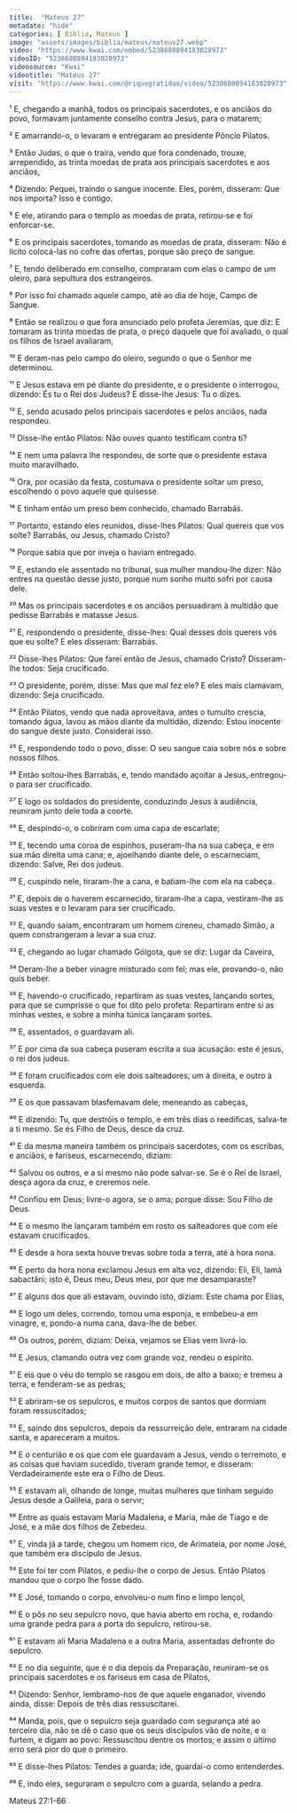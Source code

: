 ```yaml
---
title:  "Mateus 27"
metadate: "hide"
categories: [ Biblia, Mateus ]
image: "assets/images/biblia/mateus/mateus27.webp"
video: "https://www.kwai.com/embed/5238680894183028973"
videoID: "5238680894183028973"
videosource: "Kwai"
videotitle: "Mateus 27"
visit: "https://www.kwai.com/@riquegratidao/video/5238680894183028973"
---
```


¹ E, chegando a manhã, todos os principais sacerdotes, e os anciãos do povo, formavam juntamente conselho contra Jesus, para o matarem;

² E amarrando-o, o levaram e entregaram ao presidente Pôncio Pilatos.

³ Então Judas, o que o traíra, vendo que fora condenado, trouxe, arrependido, as trinta moedas de prata aos principais sacerdotes e aos anciãos,

⁴ Dizendo: Pequei, traindo o sangue inocente. Eles, porém, disseram: Que nos importa? Isso é contigo.

⁵ E ele, atirando para o templo as moedas de prata, retirou-se e foi enforcar-se.

⁶ E os principais sacerdotes, tomando as moedas de prata, disseram: Não é lícito colocá-las no cofre das ofertas, porque são preço de sangue.

⁷ E, tendo deliberado em conselho, compraram com elas o campo de um oleiro, para sepultura dos estrangeiros.

⁸ Por isso foi chamado aquele campo, até ao dia de hoje, Campo de Sangue.

⁹ Então se realizou o que fora anunciado pelo profeta Jeremias, que diz: E tomaram as trinta moedas de prata, o preço daquele que foi avaliado, o qual os filhos de Israel avaliaram,

¹⁰ E deram-nas pelo campo do oleiro, segundo o que o Senhor me determinou.

¹¹ E Jesus estava em pé diante do presidente, e o presidente o interrogou, dizendo: És tu o Rei dos Judeus? E disse-lhe Jesus: Tu o dizes.

¹² E, sendo acusado pelos principais sacerdotes e pelos anciãos, nada respondeu.

¹³ Disse-lhe então Pilatos: Não ouves quanto testificam contra ti?

¹⁴ E nem uma palavra lhe respondeu, de sorte que o presidente estava muito maravilhado.

¹⁵ Ora, por ocasião da festa, costumava o presidente soltar um preso, escolhendo o povo aquele que quisesse.

¹⁶ E tinham então um preso bem conhecido, chamado Barrabás.

¹⁷ Portanto, estando eles reunidos, disse-lhes Pilatos: Qual quereis que vos solte? Barrabás, ou Jesus, chamado Cristo?

¹⁸ Porque sabia que por inveja o haviam entregado.

¹⁹ E, estando ele assentado no tribunal, sua mulher mandou-lhe dizer: Não entres na questão desse justo, porque num sonho muito sofri por causa dele.

²⁰ Mas os principais sacerdotes e os anciãos persuadiram à multidão que pedisse Barrabás e matasse Jesus.

²¹ E, respondendo o presidente, disse-lhes: Qual desses dois quereis vós que eu solte? E eles disseram: Barrabás.

²² Disse-lhes Pilatos: Que farei então de Jesus, chamado Cristo? Disseram-lhe todos: Seja crucificado.

²³ O presidente, porém, disse: Mas que mal fez ele? E eles mais clamavam, dizendo: Seja crucificado.

²⁴ Então Pilatos, vendo que nada aproveitava, antes o tumulto crescia, tomando água, lavou as mãos diante da multidão, dizendo: Estou inocente do sangue deste justo. Considerai isso.

²⁵ E, respondendo todo o povo, disse: O seu sangue caia sobre nós e sobre nossos filhos.

²⁶ Então soltou-lhes Barrabás, e, tendo mandado açoitar a Jesus, entregou-o para ser crucificado.

²⁷ E logo os soldados do presidente, conduzindo Jesus à audiência, reuniram junto dele toda a coorte.

²⁸ E, despindo-o, o cobriram com uma capa de escarlate;

²⁹ E, tecendo uma coroa de espinhos, puseram-lha na sua cabeça, e em sua mão direita uma cana; e, ajoelhando diante dele, o escarneciam, dizendo: Salve, Rei dos judeus.

³⁰ E, cuspindo nele, tiraram-lhe a cana, e batiam-lhe com ela na cabeça.

³¹ E, depois de o haverem escarnecido, tiraram-lhe a capa, vestiram-lhe as suas vestes e o levaram para ser crucificado.

³² E, quando saíam, encontraram um homem cireneu, chamado Simão, a quem constrangeram a levar a sua cruz.

³³ E, chegando ao lugar chamado Gólgota, que se diz: Lugar da Caveira,

³⁴ Deram-lhe a beber vinagre misturado com fel; mas ele, provando-o, não quis beber.

³⁵ E, havendo-o crucificado, repartiram as suas vestes, lançando sortes, para que se cumprisse o que foi dito pelo profeta: Repartiram entre si as minhas vestes, e sobre a minha túnica lançaram sortes.

³⁶ E, assentados, o guardavam ali.

³⁷ E por cima da sua cabeça puseram escrita a sua acusação: este é jesus, o rei dos judeus.

³⁸ E foram crucificados com ele dois salteadores, um à direita, e outro à esquerda.

³⁹ E os que passavam blasfemavam dele, meneando as cabeças,

⁴⁰ E dizendo: Tu, que destróis o templo, e em três dias o reedificas, salva-te a ti mesmo. Se és Filho de Deus, desce da cruz.

⁴¹ E da mesma maneira também os principais sacerdotes, com os escribas, e anciãos, e fariseus, escarnecendo, diziam:

⁴² Salvou os outros, e a si mesmo não pode salvar-se. Se é o Rei de Israel, desça agora da cruz, e creremos nele.

⁴³ Confiou em Deus; livre-o agora, se o ama; porque disse: Sou Filho de Deus.

⁴⁴ E o mesmo lhe lançaram também em rosto os salteadores que com ele estavam crucificados.

⁴⁵ E desde a hora sexta houve trevas sobre toda a terra, até à hora nona.

⁴⁶ E perto da hora nona exclamou Jesus em alta voz, dizendo: Eli, Eli, lamá sabactâni; isto é, Deus meu, Deus meu, por que me desamparaste?

⁴⁷ E alguns dos que ali estavam, ouvindo isto, diziam: Este chama por Elias,

⁴⁸ E logo um deles, correndo, tomou uma esponja, e embebeu-a em vinagre, e, pondo-a numa cana, dava-lhe de beber.

⁴⁹ Os outros, porém, diziam: Deixa, vejamos se Elias vem livrá-lo.

⁵⁰ E Jesus, clamando outra vez com grande voz, rendeu o espírito.

⁵¹ E eis que o véu do templo se rasgou em dois, de alto a baixo; e tremeu a terra, e fenderam-se as pedras;

⁵² E abriram-se os sepulcros, e muitos corpos de santos que dormiam foram ressuscitados;

⁵³ E, saindo dos sepulcros, depois da ressurreição dele, entraram na cidade santa, e apareceram a muitos.

⁵⁴ E o centurião e os que com ele guardavam a Jesus, vendo o terremoto, e as coisas que haviam sucedido, tiveram grande temor, e disseram: Verdadeiramente este era o Filho de 
Deus.

⁵⁵ E estavam ali, olhando de longe, muitas mulheres que tinham seguido Jesus desde a Galileia, para o servir;

⁵⁶ Entre as quais estavam Maria Madalena, e Maria, mãe de Tiago e de José, e a mãe dos filhos de Zebedeu.

⁵⁷ E, vinda já a tarde, chegou um homem rico, de Arimateia, por nome José, que também era discípulo de Jesus.

⁵⁸ Este foi ter com Pilatos, e pediu-lhe o corpo de Jesus. Então Pilatos mandou que o corpo lhe fosse dado.

⁵⁹ E José, tomando o corpo, envolveu-o num fino e limpo lençol,

⁶⁰ E o pôs no seu sepulcro novo, que havia aberto em rocha, e, rodando uma grande pedra para a porta do sepulcro, retirou-se.

⁶¹ E estavam ali Maria Madalena e a outra Maria, assentadas defronte do sepulcro.

⁶² E no dia seguinte, que é o dia depois da Preparação, reuniram-se os principais sacerdotes e os fariseus em casa de Pilatos,

⁶³ Dizendo: Senhor, lembramo-nos de que aquele enganador, vivendo ainda, disse: Depois de três dias ressuscitarei.

⁶⁴ Manda, pois, que o sepulcro seja guardado com segurança até ao terceiro dia, não se dê o caso que os seus discípulos vão de noite, e o furtem, e digam ao povo: Ressuscitou dentre os mortos; e assim o último erro será pior do que o primeiro.

⁶⁵ E disse-lhes Pilatos: Tendes a guarda; ide, guardai-o como entenderdes.

⁶⁶ E, indo eles, seguraram o sepulcro com a guarda, selando a pedra. 




Mateus 27:1-66